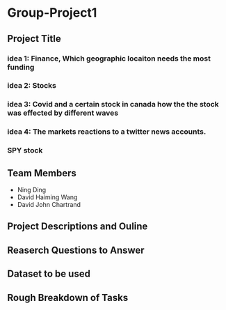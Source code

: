 # Group-Project1
## Project Title
### idea 1: Finance, Which geographic locaiton needs the most funding
### idea 2: Stocks
### idea 3: Covid and a certain stock in canada how the the stock was effected by different waves 
### idea 4: The markets reactions to a twitter news accounts.
### SPY stock 
## Team Members
- Ning Ding
- David Haiming Wang
- David John Chartrand
## Project Descriptions and Ouline
## Reaserch Questions to Answer
## Dataset to be used
## Rough Breakdown of Tasks